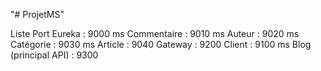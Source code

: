 "# ProjetMS" 

Liste Port
  Eureka : 9000
  ms Commentaire : 9010
  ms Auteur : 9020
  ms Catégorie : 9030
  ms Article : 9040
  Gateway : 9200
  Client : 9100
  ms Blog (principal API) : 9300
